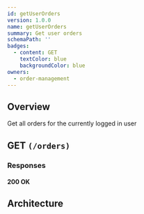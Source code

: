```yaml
---
id: getUserOrders
version: 1.0.0
name: getUserOrders
summary: Get user orders
schemaPath: ''
badges:
  - content: GET
    textColor: blue
    backgroundColor: blue
owners:
  - order-management
---
```

## Overview
Get all orders for the currently logged in user




## GET `(/orders)`





### Responses

#### <span className="text-green-500">200 OK</span>
<SchemaViewer file="response-200.json" maxHeight="500" id="response-200" />



## Architecture

<NodeGraph />
